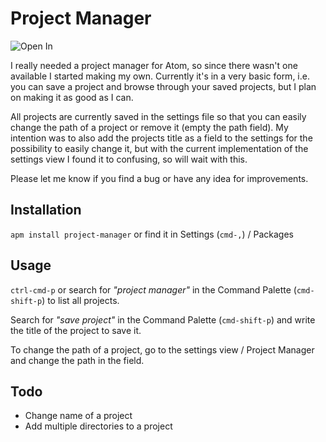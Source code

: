 # Project Manager

![Open In](https://github.com/danielbrodin/atom-project-manager/blob/master/project-manager.gif)

I really needed a project manager for Atom, so since there wasn't one available I started making my own. Currently it's in a very basic form, i.e. you can save a project and browse through your saved projects, but I plan on making it as good as I can.

All projects are currently saved in the settings file so that you can easily change the path of a project or remove it (empty the path field). My intention was to also add the projects title as a field to the settings for the possibility to easily change it, but with the current implementation of the settings view I found it to confusing, so will wait with this.

Please let me know if you find a bug or have any idea for improvements.

## Installation
`apm install project-manager` or find it in Settings (`cmd-,`) / Packages

## Usage
`ctrl-cmd-p` or search for *"project manager"* in the Command Palette (`cmd-shift-p`) to list all projects.

Search for *"save project"* in the Command Palette (`cmd-shift-p`) and write the title of the project to save it.

To change the path of a project, go to the settings view / Project Manager and change the path in the field.


## Todo
- Change name of a project
- Add multiple directories to a project